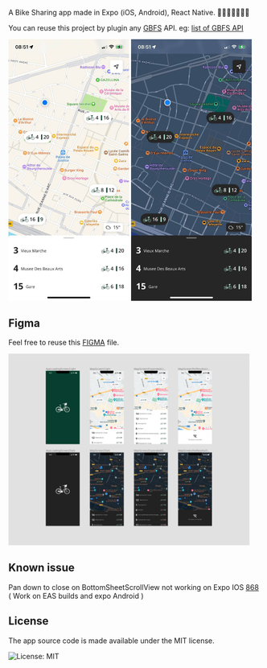 A Bike Sharing app made in Expo (iOS, Android), React Native. 🚴🚴🏾‍♀️🚴🏽‍♂️

You can reuse this project by plugin any [GBFS](https://github.com/NABSA/gbfs) API. eg: [list of GBFS API](https://github.com/NABSA/gbfs/blob/master/systems.csv)

<p float="left">
  <img src="./docs/app-light.jpg?raw=true" width="240" />
  <img src="./docs/app-dark.jpg?raw=true" width="240" />
</p>

## Figma

Feel free to reuse this [FIGMA](https://www.figma.com/file/STwur9wHa2T9eXOTIygLrh/expo-bike-sharing?node-id=0%3A1) file.

<p float="left">
  <img src="./docs/figma.png?raw=true" width="480" />
</p>

## Known issue

Pan down to close on BottomSheetScrollView not working on Expo IOS [868](https://github.com/gorhom/react-native-bottom-sheet/issues/868) ( Work on EAS builds and expo Android )

## License

The app source code is made available under the MIT license.

<a aria-label="expo-bike-sharing is free to use" href="/LICENSE" target="_blank">
<img align="left" alt="License: MIT" src="https://img.shields.io/badge/License-MIT-success.svg?style=for-the-badge&color=33CC12" target="_blank" />
</a>
